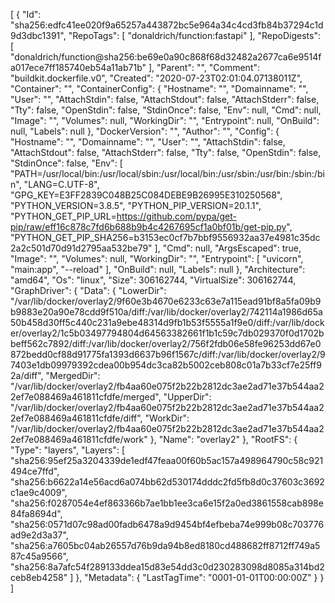 [
{
"Id": "sha256:edfc41ee020f9a65257a443872bc5e964a34c4cd3fb84b37294c1d9d3dbc1391",
"RepoTags": [
"donaldrich/function:fastapi"
],
"RepoDigests": [
"donaldrich/function@sha256:be69e0a90c868f68d32482a2677ca6e9514fa017ece7ff185740eb54a11ab71b"
],
"Parent": "",
"Comment": "buildkit.dockerfile.v0",
"Created": "2020-07-23T02:01:04.07138011Z",
"Container": "",
"ContainerConfig": {
"Hostname": "",
"Domainname": "",
"User": "",
"AttachStdin": false,
"AttachStdout": false,
"AttachStderr": false,
"Tty": false,
"OpenStdin": false,
"StdinOnce": false,
"Env": null,
"Cmd": null,
"Image": "",
"Volumes": null,
"WorkingDir": "",
"Entrypoint": null,
"OnBuild": null,
"Labels": null
},
"DockerVersion": "",
"Author": "",
"Config": {
"Hostname": "",
"Domainname": "",
"User": "",
"AttachStdin": false,
"AttachStdout": false,
"AttachStderr": false,
"Tty": false,
"OpenStdin": false,
"StdinOnce": false,
"Env": [
"PATH=/usr/local/bin:/usr/local/sbin:/usr/local/bin:/usr/sbin:/usr/bin:/sbin:/bin",
"LANG=C.UTF-8",
"GPG_KEY=E3FF2839C048B25C084DEBE9B26995E310250568",
"PYTHON_VERSION=3.8.5",
"PYTHON_PIP_VERSION=20.1.1",
"PYTHON_GET_PIP_URL=https://github.com/pypa/get-pip/raw/eff16c878c7fd6b688b9b4c4267695cf1a0bf01b/get-pip.py",
"PYTHON_GET_PIP_SHA256=b3153ec0cf7b7bbf9556932aa37e4981c35dc2a2c501d70d91d2795aa532be79"
],
"Cmd": null,
"ArgsEscaped": true,
"Image": "",
"Volumes": null,
"WorkingDir": "",
"Entrypoint": [
"uvicorn",
"main:app",
"--reload"
],
"OnBuild": null,
"Labels": null
},
"Architecture": "amd64",
"Os": "linux",
"Size": 306162744,
"VirtualSize": 306162744,
"GraphDriver": {
"Data": {
"LowerDir": "/var/lib/docker/overlay2/9f60e3b4670e6233c63e7a115ead91bf8a5fa09b9b9883e20a90e78cdd9f510a/diff:/var/lib/docker/overlay2/742114a1986d65a50b458d30ff5c440c231a9ebe48314d9fb1b53f5555a1f9e0/diff:/var/lib/docker/overlay2/1c5b03497794804d64563382661f1b1c59c7db029370f0d1702bbeff562c7892/diff:/var/lib/docker/overlay2/756f2fdb06e58fe96253dd67e0872bedd0cf88d91775fa1393d6637b96f1567c/diff:/var/lib/docker/overlay2/97403e1db09979392cdea00b954dc3ca82b5002ceb808c01a7b33cf7e25ff92a/diff",
"MergedDir": "/var/lib/docker/overlay2/fb4aa60e075f2b22b2812dc3ae2ad71e37b544aa22ef7e088469a461811cfdfe/merged",
"UpperDir": "/var/lib/docker/overlay2/fb4aa60e075f2b22b2812dc3ae2ad71e37b544aa22ef7e088469a461811cfdfe/diff",
"WorkDir": "/var/lib/docker/overlay2/fb4aa60e075f2b22b2812dc3ae2ad71e37b544aa22ef7e088469a461811cfdfe/work"
},
"Name": "overlay2"
},
"RootFS": {
"Type": "layers",
"Layers": [
"sha256:95ef25a3204339de1edf47feaa00f60b5ac157a498964790c58c921494ce7ffd",
"sha256:b6622a14e56acd6a074bb62d530174dddc2fd5fb8d0c37603c3692c1ae9c4009",
"sha256:f0287054e4ef863366b7ae1bb1ee3ca6e15f2a0ed3861558cab898e84fa8694d",
"sha256:0571d07c98ad00fadb6478a9d9454bf4efbeba74e999b08c703776ad9e2d3a37",
"sha256:a7605bc04ab26557d76b9da94b8ed8180cd488682ff8712ff749a587c45a9566",
"sha256:8a7afc54f289133ddea15d83e54dd3c0d230283098d8085a314bd2ceb8eb4258"
]
},
"Metadata": {
"LastTagTime": "0001-01-01T00:00:00Z"
}
}
]
